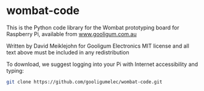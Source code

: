 # wombat-code
  This is the Python code library for the Wombat prototyping board for Raspberry Pi,
  available from www.gooligum.com.au

  Written by David Meiklejohn for Gooligum Electronics
  MIT license and all text above must be included in any redistribution
  
  To download, we suggest logging into your Pi with Internet accessibility and typing:

```bash
git clone https://github.com/gooligumelec/wombat-code.git
```

